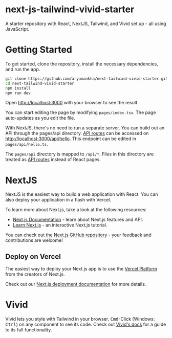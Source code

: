 # next-js-tailwind-vivid-starter
A starter repository with React, NextJS, Tailwind, and Vivid set up - all using JavaScript.

# Getting Started

To get started, clone the repository, install the necessary dependencies, and run the app. 

```bash
git clone https://github.com/aryamankha/next-tailwind-vivid-starter.git
cd next-tailwind-vivid-starter
npm install
npm run dev
```

Open [http://localhost:3000](http://localhost:3000) with your browser to see the result.

You can start editing the page by modifying `pages/index.tsx`. The page auto-updates as you edit the file.

With NextJS, there's no need to run a separate server. You can build out an API through the pages/api directory. [API routes](https://nextjs.org/docs/api-routes/introduction) can be accessed on [http://localhost:3000/api/hello](http://localhost:3000/api/hello). This endpoint can be edited in `pages/api/hello.ts`.

The `pages/api` directory is mapped to `/api/*`. Files in this directory are treated as [API routes](https://nextjs.org/docs/api-routes/introduction) instead of React pages.

# NextJS

NextJS is the easiest way to build a web application with React. You can also deploy your application in a flash with Vercel. 

To learn more about Next.js, take a look at the following resources:

- [Next.js Documentation](https://nextjs.org/docs) - learn about Next.js features and API.
- [Learn Next.js](https://nextjs.org/learn) - an interactive Next.js tutorial.

You can check out [the Next.js GitHub repository](https://github.com/vercel/next.js/) - your feedback and contributions are welcome!

## Deploy on Vercel

The easiest way to deploy your Next.js app is to use the [Vercel Platform](https://vercel.com/new?utm_medium=default-template&filter=next.js&utm_source=create-next-app&utm_campaign=create-next-app-readme) from the creators of Next.js.

Check out our [Next.js deployment documentation](https://nextjs.org/docs/deployment) for more details.

# Vivid
Vivid lets you style with Tailwind in your browser. <kbd>Cmd</kbd>-Click (Windows: <kbd>Ctrl</kbd>) on any component to see its code. Check out [Vivid's docs](https://docs.vivid.lol) for a guide to its full functionality. 
